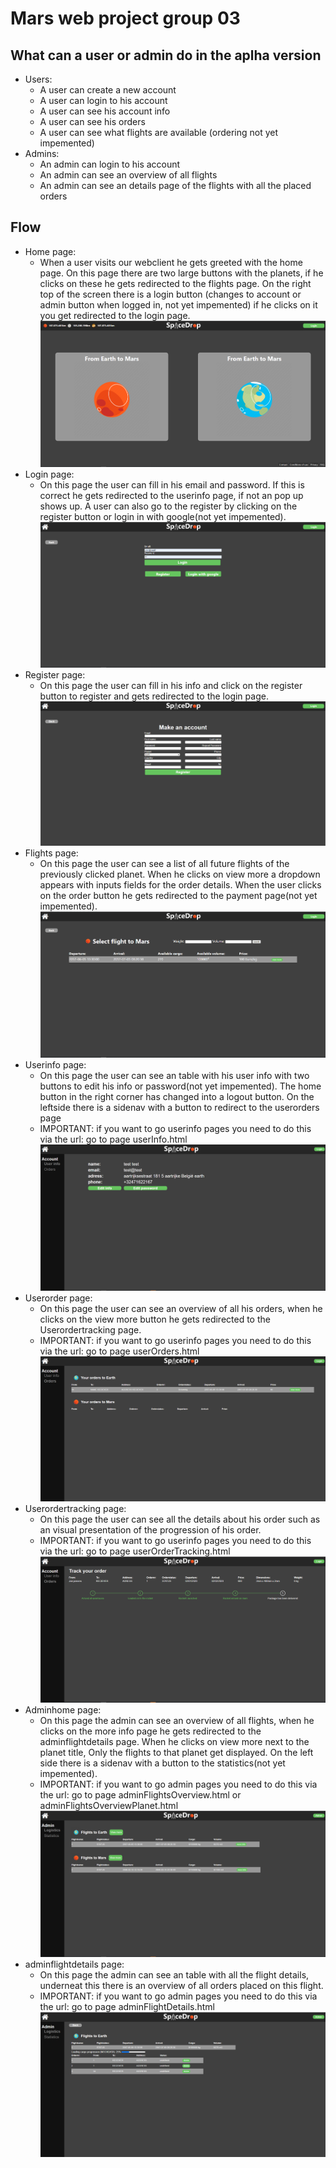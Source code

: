 # Mars web project group 03

## What can a user or admin do in the aplha version
* Users:
  * A user can create a new account
  * A user can login to his account
  * A user can see his account info
  * A user can see his orders
  * A user can see what flights are available (ordering not yet impemented)
* Admins:
  * An admin can login to his account
  * An admin can see an overview of all flights
  * An admin can see an details page of the flights with all the placed orders

## Flow
* Home page:
  * When a user visits our webclient he gets greeted with the home page. On this page there are two large buttons with the planets, if he clicks on these he gets redirected to the flights page. On the right top of the screen there is a login button (changes to account or admin button when logged in, not yet impemented) if he clicks on it you get redirected to the login page.
    ![picture](images/home.png)
* Login page:
  * On this page the user can fill in his email and password. If this is correct he gets redirected to the userinfo page, if not an pop up shows up. A user can also go to the register by clicking on the register button or login in with google(not yet impemented).
    ![picture](images/login.png)
* Register page:
  * On this page the user can fill in his info and click on the register button to register and gets redirected to the login page.
  ![picture](images/register.png)
* Flights page:
  * On this page the user can see a list of all future flights of the previously clicked planet. When he clicks on view more a dropdown appears with inputs fields for the order details. When the user clicks on the order button he gets redirected to the payment page(not yet impemented).
    ![picture](images/flights.png)
* Userinfo page:
  * On this page the user can see an table with his user info with two buttons to edit his info or password(not yet impemented). The home button in the right corner has changed into a logout button. On the leftside there is a sidenav with a button to redirect to the userorders page
  * IMPORTANT: if you want to go userinfo pages you need to do this via the url: go to page userInfo.html
![picture](images/userinfo.png)
* Userorder page:
  * On this page the user can see an overview of all his orders, when he clicks on the view more button he gets redirected to the Userordertracking page.
  * IMPORTANT: if you want to go userinfo pages you need to do this via the url: go to page userOrders.html
![picture](images/userorders.png)
* Userordertracking page:
  * On this page the user can see all the details about his order such as an visual presentation of the progression of his order.
  * IMPORTANT: if you want to go userinfo pages you need to do this via the url: go to page userOrderTracking.html
![picture](images/userordertracking.png)
* Adminhome page:
  * On this page the admin can see an overview of all flights, when he clicks on the more info page he gets redirected to the adminflightdetails page. When he clicks on view more next to the planet title, Only the flights to that planet get displayed. On the left side there is a sidenav with a button to the statistics(not yet impemented).
  * IMPORTANT: if you want to go admin pages you need to do this via the url: go to page adminFlightsOverview.html or adminFlightsOverviewPlanet.html
![picture](images/adminflights.png)
* adminflightdetails page:
  * On this page the admin can see an table with all the flight details, underneat this there is an overview of all orders placed on this flight.
  * IMPORTANT: if you want to go admin pages you need to do this via the url: go to page adminFlightDetails.html
  ![picture](images/adminflightsdetails.png)